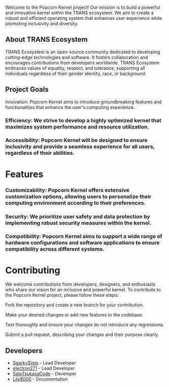 Welcome to the Popcorn Kernel project! Our mission is to build a powerful and innovative kernel within the TRANS ecosystem. We aim to create a robust and efficient operating system that enhances user experience while promoting inclusivity and diversity.

## About TRANS Ecosystem
TRANS Ecosystem is an open-source community dedicated to developing cutting-edge technologies and software. It fosters collaboration and encourages contributions from developers worldwide. TRANS Ecosystem embraces values of equality, respect, and tolerance, supporting all individuals regardless of their gender identity, race, or background.

## Project Goals
Innovation: Popcorn Kernel aims to introduce groundbreaking features and functionalities that enhance the user's computing experience.

### Efficiency: We strive to develop a highly optimized kernel that maximizes system performance and resource utilization.

### Accessibility: Popcorn Kernel will be designed to ensure inclusivity and provide a seamless experience for all users, regardless of their abilities.

# Features
### Customizability: Popcorn Kernel offers extensive customization options, allowing users to personalize their computing environment according to their preferences.

### Security: We prioritize user safety and data protection by implementing robust security measures within the kernel.

### Compatibility: Popcorn Kernel aims to support a wide range of hardware configurations and software applications to ensure compatibility across different systems.

# Contributing
We welcome contributions from developers, designers, and enthusiasts who share our vision for an inclusive and powerful kernel. To contribute to the Popcorn Kernel project, please follow these steps:

Fork the repository and create a new branch for your contribution.

Make your desired changes or add new features to the codebase.

Test thoroughly and ensure your changes do not introduce any regressions.

Submit a pull request, describing your changes and their purpose clearly.

 ## Developers
- [SparkySimp](https://github.com/SparkySimp) - Lead Developer
- [electron271](https://github.com/electron271) - Lead Developer
- [SatoTsukasaCode](https://github.com/SatoTsukasaCode) - Developer
- [Lily8000](https://github.com/Lily8000) - Documentation
